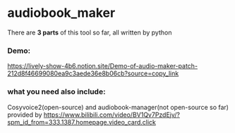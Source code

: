 # audiobook_maker

There are **3 parts** of this tool so far, all written by python

### Demo:
https://lively-show-4b6.notion.site/Demo-of-audio-maker-patch-212d8f46699080ea9c3aede36e8b06cb?source=copy_link


### what you need also include:
Cosyvoice2(open-source) and audiobook-manager(not open-source so far) provided by https://www.bilibili.com/video/BV1Qv7PzdEjv/?spm_id_from=333.1387.homepage.video_card.click

